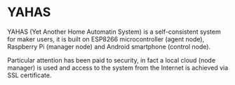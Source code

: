 # YAHAS
YAHAS (Yet Another Home Automatin System) is a self-consistent system for maker users, it is built on ESP8266 microcontroller (agent node), Raspberry Pi (manager node) and Android smartphone (control node).

Particular attention has been paid to security, in fact a local cloud (node manager) is used and access to the system from the Internet is achieved via SSL certificate.


